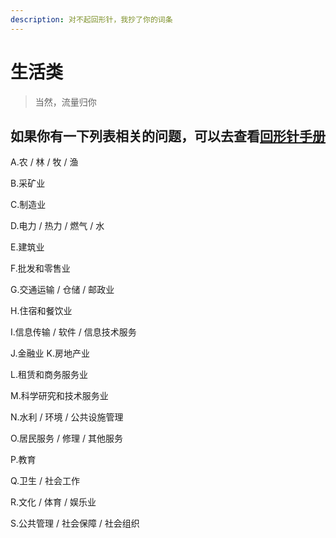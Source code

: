 ```yaml
---
description: 对不起回形针，我抄了你的词条
---
```


# 生活类

> 当然，流量归你

## 如果你有一下列表相关的问题，可以去查看[回形针手册](https://ipaperclip.net)

A.农 / 林 / 牧 / 渔 

B.采矿业 

C.制造业 

D.电力 / 热力 / 燃气 / 水 

E.建筑业 

F.批发和零售业 

G.交通运输 / 仓储 / 邮政业 

H.住宿和餐饮业 

I.信息传输 / 软件 / 信息技术服务 

J.金融业 K.房地产业 

L.租赁和商务服务业 

M.科学研究和技术服务业 

N.水利 / 环境 / 公共设施管理 

O.居民服务 / 修理 / 其他服务 

P.教育 

Q.卫生 / 社会工作 

R.文化 / 体育 / 娱乐业 

S.公共管理 / 社会保障 / 社会组织

